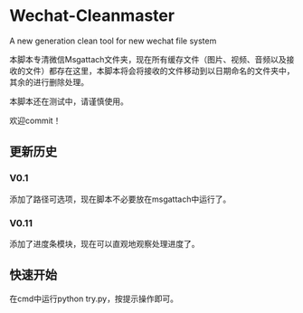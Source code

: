 # Wechat-Cleanmaster
A new generation clean tool for new wechat file system

本脚本专清微信Msgattach文件夹，现在所有缓存文件（图片、视频、音频以及接收的文件）都存在这里，本脚本将会将接收的文件移动到以日期命名的文件夹中，其余的进行删除处理。

本脚本还在测试中，请谨慎使用。

欢迎commit！

## 更新历史

### V0.1
添加了路径可选项，现在脚本不必要放在msgattach中运行了。

### V0.11
添加了进度条模块，现在可以直观地观察处理进度了。

## 快速开始
在cmd中运行python try.py，按提示操作即可。
